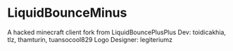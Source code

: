 # LiquidBounceMinus
A hacked minecraft client fork from LiquidBouncePlusPlus
Dev: toidicakhia, tlz, thamturin, tuansocool829
Logo Designer: legiteriumz

